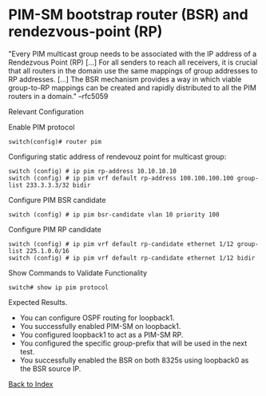 # PIM-SM bootstrap router (BSR) and rendezvous-point (RP) 

"Every PIM multicast group needs to be associated with the IP address of a Rendezvous Point (RP) [...] For all senders to reach all receivers, it is crucial that all routers in the domain use the same mappings of group addresses to RP addresses. [...] The BSR mechanism provides a way in which viable group-to-RP mappings can be created and rapidly distributed to all the PIM routers in a domain." –rfc5059 

Relevant Configuration 

Enable PIM protocol

```
switch(config)# router pim
```

Configuring static address of rendevouz point for multicast group:   

```
switch (config) # ip pim rp-address 10.10.10.10
switch (config) # ip pim vrf default rp-address 100.100.100.100 group-list 233.3.3.3/32 bidir
``` 

Configure PIM BSR candidate

```
switch (config) # ip pim bsr-candidate vlan 10 priority 100
```

Configure PIM RP candidate

```
switch (config) # ip pim vrf default rp-candidate ethernet 1/12 group-list 225.1.0.0/16
switch (config) # ip pim vrf default rp-candidate ethernet 1/12 bidir
```

Show Commands to Validate Functionality 

```
switch# show ip pim protocol
```

Expected Results.

* You can configure OSPF routing for loopback1.
* You successfully enabled PIM-SM on loopback1.
* You configured loopback1 to act as a PIM-SM RP.
* You configured the specific group-prefix that will be used in the next test.
* You successfully enabled the BSR on both 8325s using loopback0 as the BSR source IP.

[Back to Index](../index.md)

